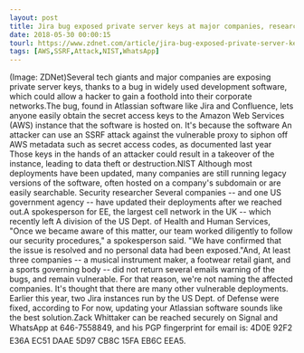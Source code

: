 ```yaml
---
layout: post
title: Jira bug exposed private server keys at major companies, researcher finds
date: 2018-05-30 00:00:15
tourl: https://www.zdnet.com/article/jira-bug-exposed-private-server-keys-at-major-companies-researcher-finds/
tags: [AWS,SSRF,Attack,NIST,WhatsApp]
---
```

(Image: ZDNet)Several tech giants and major companies are exposing private server keys, thanks to a bug in widely used development software, which could allow a hacker to gain a foothold into their corporate networks.The bug, found in Atlassian software like Jira and Confluence, lets anyone easily obtain the secret access keys to the Amazon Web Services (AWS) instance that the software is hosted on. It's because the software An attacker can use an SSRF attack against the vulnerable proxy to siphon off AWS metadata such as secret access codes, as documented last year Those keys in the hands of an attacker could result in a takeover of the instance, leading to data theft or destruction.NIST Although most deployments have been updated, many companies are still running legacy versions of the software, often hosted on a company's subdomain or are easily searchable. Security researcher Several companies -- and one US government agency -- have updated their deployments after we reached out.A spokesperson for EE, the largest cell network in the UK -- which recently left A division of the US Dept. of Health and Human Services, "Once we became aware of this matter, our team worked diligently to follow our security procedures," a spokesperson said. "We have confirmed that the issue is resolved and no personal data had been exposed."And, At least three companies -- a musical instrument maker, a footwear retail giant, and a sports governing body -- did not return several emails warning of the bugs, and remain vulnerable. For that reason, we're not naming the affected companies. It's thought that there are many other vulnerable deployments. Earlier this year, two Jira instances run by the US Dept. of Defense were fixed, according to For now, updating your Atlassian software sounds like the best solution.Zack Whittaker can be reached securely on Signal and WhatsApp at 646-7558849, and his PGP fingerprint for email is: 4D0E 92F2 E36A EC51 DAAE 5D97 CB8C 15FA EB6C EEA5.